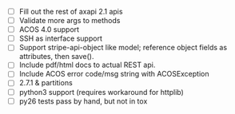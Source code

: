 - [ ] Fill out the rest of axapi 2.1 apis
- [ ] Validate more args to methods
- [ ] ACOS 4.0 support
- [ ] SSH as interface support
- [ ] Support stripe-api-object like model; reference object fields as attributes, then save().
- [ ] Include pdf/html docs to actual REST api.
- [ ] Include ACOS error code/msg string with ACOSException
- [ ] 2.7.1 & partitions
- [ ] python3 support (requires workaround for httplib)
- [ ] py26 tests pass by hand, but not in tox
